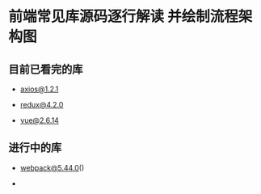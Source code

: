# 前端常见库源码逐行解读 并绘制流程架构图

## 目前已看完的库

- axios@1.2.1

- redux@4.2.0

- vue@2.6.14

## 进行中的库

- webpack@5.44.0()

- 
